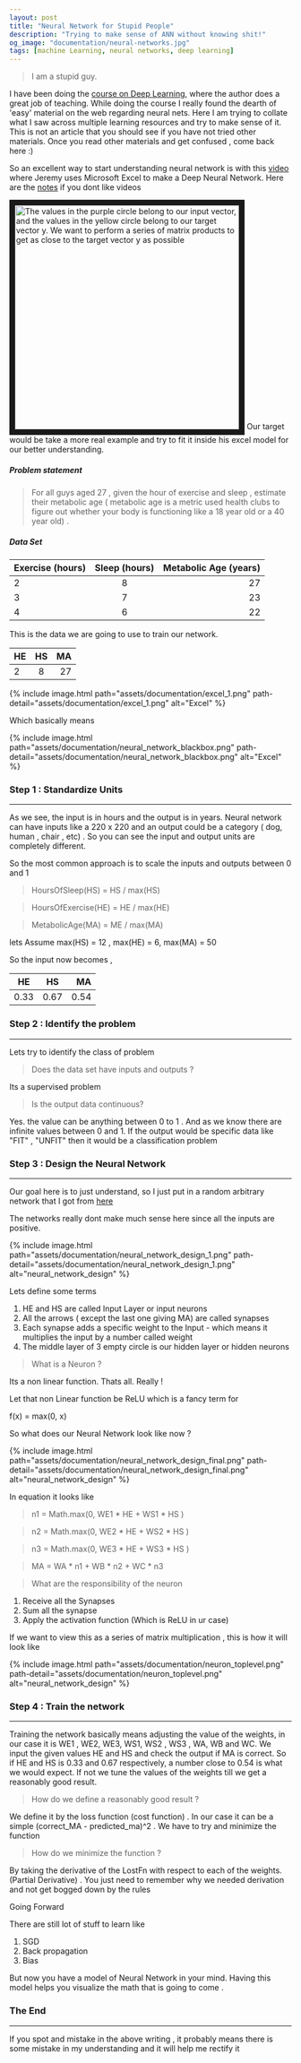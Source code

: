```yaml
---
layout: post
title: "Neural Network for Stupid People"
description: "Trying to make sense of ANN without knowing shit!"
og_image: "documentation/neural-networks.jpg"
tags: [machine Learning, neural networks, deep learning]
---
```

> I am a stupid guy.

I have been doing the [course on Deep Learning](http://course.fast.ai/), where the author does a great job of teaching. While doing the course I really found the dearth of 'easy' material on the web regarding neural nets. 
Here I am trying to collate what I saw across multiple learning resources and try to make sense of it. This is not an article that you should see if you have not tried other materials. Once you read other materials and get confused , come back here :) 

So an excellent way to start understanding neural network is with this [video](https://youtu.be/e3aM6XTekJc?t=3810 "Neural Networks in Excel") where Jeremy uses Microsoft Excel to make a Deep Neural Network. Here are the [notes](http://wiki.fast.ai/index.php/Lesson_2_Notes "Neural Networks in Excel") if you dont like videos

<img src="http://wiki.fast.ai/images/e/e2/NN_spreadsheet_input_output.jpg" 
description="lil" 
title="The values in the purple circle belong to our input vector, and the values in the yellow circle belong to our target vector y. We want to perform a series of matrix products to get as close to the target vector y as possible" 
alt="The values in the purple circle belong to our input vector, and the values in the yellow circle belong to our target vector y. We want to perform a series of matrix products to get as close to the target vector y as possible" width="400"  border="10" />
Our target would be take a more real example and try to fit it inside his excel model for our better understanding.

##### Problem statement

> For all guys aged 27 , given the hour of exercise and sleep , estimate their metabolic age ( metabolic age is a metric used health clubs to figure out whether your body is functioning like a 18 year old or a 40 year old) .

##### Data Set

| Exercise (hours)       | Sleep  (hours)        | Metabolic Age (years) |
| --------------- |:-------------:| --------------:|
| 2          | 8        |   27          |
| 3          | 7        |   23          |
| 4          | 6        |   22          |

This is the data we are going to use to train our network. 


| HE   | HS      | MA |
| --------------- |:-------------:| --------------:|
| 2          | 8        |   27          |

{% include image.html path="assets/documentation/excel_1.png" path-detail="assets/documentation/excel_1.png" alt="Excel" %}

Which basically means

{% include image.html path="assets/documentation/neural_network_blackbox.png" path-detail="assets/documentation/neural_network_blackbox.png" alt="Excel" %}

### Step 1 : Standardize Units
___
As we see, the input is in hours and the output is in years. Neural network can have inputs like a 220 x 220 and an output could be a category ( dog, human , chair , etc) .
 So you can see the input and output units are completely different. 
 
So the most common approach is to scale the inputs and outputs between 0 and 1

> HoursOfSleep(HS) = HS / max(HS)

> HoursOfExercise(HE) = HE / max(HE)

> MetabolicAge(MA) = ME / max(MA)

lets Assume max(HS) = 12 , max(HE) = 6, max(MA) = 50

So the input now becomes , 

| HE   | HS      | MA |
| --------------- |:-------------:| --------------:|
| 0.33        | 0.67       |   0.54          |

### Step 2 : Identify the problem
___

Lets try to identify the class of problem

> Does the data set have inputs and outputs ?

 Its a supervised problem

> Is the output data continuous? 

 Yes. the value can be anything between 0 to 1 . And as we know there are infinite values between 0 and 1. If the output would be specific data like "FIT" , "UNFIT" then it would be a classification problem

### Step 3 : Design the Neural Network
___

Our goal here is to just understand, so I just put in a random arbitrary network that I got from [here](http://karpathy.github.io/neuralnets/) 

The networks really dont make much sense here since all the inputs are positive.

{% include image.html path="assets/documentation/neural_network_design_1.png" path-detail="assets/documentation/neural_network_design_1.png" alt="neural_network_design" %}

Lets define some terms

1. HE and HS are called Input Layer or input neurons
2. All the arrows ( except the last one giving MA) are called synapses
3. Each synapse adds a specific weight to the Input - which means it multiplies the input by a number called weight
4. The middle layer of 3 empty circle is our hidden layer or hidden neurons

> What is a Neuron ? 

Its a non linear function. Thats all. Really !

Let that non Linear function be ReLU which is a fancy term for

f(x) = max(0, x)


So what does our Neural Network look like now ?

{% include image.html path="assets/documentation/neural_network_design_final.png" path-detail="assets/documentation/neural_network_design_final.png" alt="neural_network_design" %}

In equation it looks like 

>  n1 = Math.max(0, WE1 * HE + WS1 * HS )

>  n2 = Math.max(0, WE2 * HE + WS2 * HS )

>  n3 = Math.max(0, WE3 * HE + WS3 * HS )

>  MA = WA * n1 + WB * n2 + WC * n3

> What are the responsibility of the neuron 
    

1. Receive all the Synapses
2. Sum all the synapse
3. Apply the activation function (Which is ReLU in ur case)


If we want to view this as a series of matrix multiplication , this is how it will look like 

{% include image.html path="assets/documentation/neuron_toplevel.png" path-detail="assets/documentation/neuron_toplevel.png" alt="neural_network_design" %}

### Step 4 : Train the network
___

Training the network basically means adjusting the value of the weights, in our case it is WE1 , WE2, WE3, WS1, WS2 , WS3 , WA, WB and WC. 
We input the given values HE and HS and check the output if MA is correct. So if HE and HS is 0.33 and 0.67 respectively, a number close to 0.54 is what we would expect. 
If not we tune the values of the weights till we get a reasonably good result.

> How do we define a reasonably good result ? 

We define it by the loss function (cost function) . In our case it can be a simple  (correct_MA - predicted_ma)^2 . We have to try and minimize the function

> How do we minimize the function ?

By taking the derivative of the LostFn with respect to each of the weights. (Partial Derivative) . You just need to remember why we needed derivation and not get bogged down by the rules


Going Forward 

There are still lot of stuff to learn like

1. SGD
2. Back propagation
3. Bias

But now you have a model of Neural Network in your mind. Having this model helps you visualize the math that is going to come . 

### The End
---

If you spot and mistake in the above writing , it probably means there is some mistake in my understanding and it will help me rectify it 